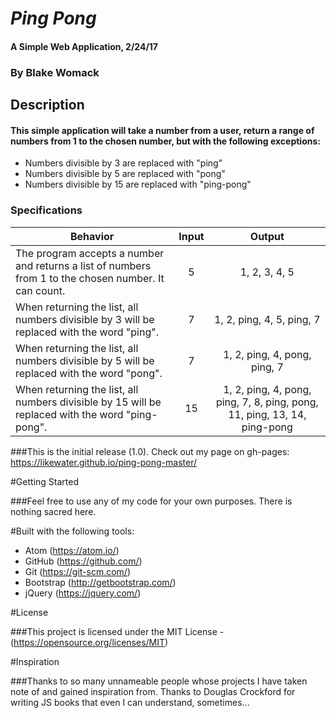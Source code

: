 # _Ping Pong_

#### A Simple Web Application, 2/24/17

### By Blake Womack

## Description

#### This simple application will take a number from a user, return a range of numbers from 1 to the chosen number, but with the following exceptions:

* Numbers divisible by 3 are replaced with "ping"
* Numbers divisible by 5 are replaced with "pong"
* Numbers divisible by 15 are replaced with "ping-pong"

### Specifications

| Behavior |   Input   |   Output   |
|----------|:---------:|:----------:|
| The program accepts a number and returns a list of numbers from 1 to the chosen number. It can count.| 5 | 1, 2, 3, 4, 5 |
| When returning the list, all numbers divisible by 3 will be replaced with the word "ping".| 7 | 1, 2, ping, 4, 5, ping, 7 |
| When returning the list, all numbers divisible by 5 will be replaced with the word "pong". | 7  | 1, 2, ping, 4, pong, ping, 7 |
| When returning the list, all numbers divisible by 15 will be replaced with the word "ping-pong". | 15 | 1, 2, ping, 4, pong, ping, 7, 8, ping, pong, 11, ping, 13, 14, ping-pong|

###This is the initial release (1.0). Check out my page on gh-pages: https://likewater.github.io/ping-pong-master/

#Getting Started

###Feel free to use any of my code for your own purposes. There is nothing sacred here.

#Built with the following tools:

* Atom (https://atom.io/)
* GitHub (https://github.com/)
* Git (https://git-scm.com/)
* Bootstrap (http://getbootstrap.com/)
* jQuery (https://jquery.com/)

#License

###This project is licensed under the MIT License - (https://opensource.org/licenses/MIT)

#Inspiration

###Thanks to so many unnameable people whose projects I have taken note of and gained inspiration from. Thanks to Douglas Crockford for writing JS books that even I can understand, sometimes...
